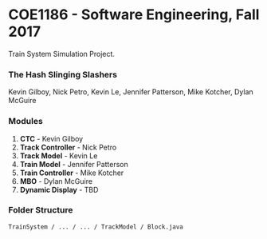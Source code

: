 # COE1186 - Software Engineering, Fall 2017
Train System Simulation Project.

### The Hash Slinging Slashers
Kevin Gilboy, Nick Petro, Kevin Le, Jennifer Patterson, Mike Kotcher, Dylan McGuire

### Modules
1. **CTC** - Kevin Gilboy
2. **Track Controller** - Nick Petro
3. **Track Model** - Kevin Le
4. **Train Model** - Jennifer Patterson
5. **Train Controller** - Mike Kotcher
6. **MBO** - Dylan McGuire
7. **Dynamic Display** - TBD

### Folder Structure
`TrainSystem / ... / ... / TrackModel / Block.java`